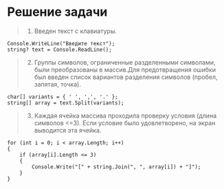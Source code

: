 # Решение задачи

>1. Введен текст с клавиатуры. 
```
Console.WriteLine("Введите текст");
string? text = Console.ReadLine();
```
>2. Группы символов, ограниченные разделенными символами, были преобразованы в массив.Для предотвращения ошибки был введен список вариантов разделения символов (пробел, запятая, точка).
```
char[] variants = { ' ', ',', '.' };
string[] array = text.Split(variants);
```
>3. Каждая ячейка массива проходила проверку условия (длина символов <=3). Если условие было удовлетворено, на экран выводится эта ячейка.
```
for (int i = 0; i < array.Length; i++)
{
    if (array[i].Length <= 3)
    {
        Console.Write("[" + string.Join(", ", array[i]) + "]");
    }
}
```

